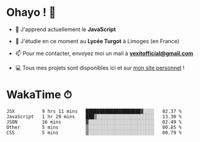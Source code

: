 # Ohayo ! 🌃

- 🔭 J'apprend actuellement le **JavaScript**

- 🌱 J'étudie en ce moment au **Lycée Turgot** à Limoges (en France)

- 📫 Pour me contacter, envoyez moi un mail à <a href="mailto:vexitofficial@gmail.com">**vexitofficial@gmail.com**</a>

- 💻 Tous mes projets sont disponibles ici et sur <a href="https://www.vexcited.me">mon site personnel</a> !

# WakaTime ⏱

<!--START_SECTION:waka-->
```text
JSX          9 hrs 11 mins   ████████████████████▓░░░░   82.37 % 
JavaScript   1 hr 29 mins    ███▒░░░░░░░░░░░░░░░░░░░░░   13.30 % 
JSON         16 mins         ▓░░░░░░░░░░░░░░░░░░░░░░░░   02.49 % 
Other        5 mins          ▒░░░░░░░░░░░░░░░░░░░░░░░░   00.85 % 
CSS          5 mins          ▒░░░░░░░░░░░░░░░░░░░░░░░░   00.79 % 
```
<!--END_SECTION:waka-->

